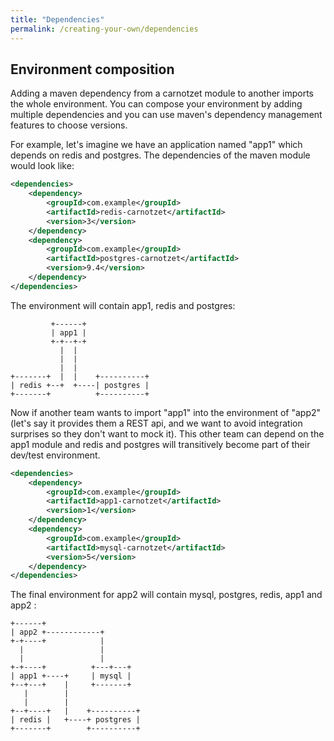 ```yaml
---
title: "Dependencies"
permalink: /creating-your-own/dependencies
---
```


## Environment composition

Adding a maven dependency from a carnotzet module to another imports the whole environment. 
You can compose your environment by adding multiple dependencies and you can use maven's dependency management 
features to choose versions.

For example, let's imagine we have an application named "app1" which depends on redis and postgres. 
The dependencies of the maven module would look like:
```xml
<dependencies>
    <dependency>
        <groupId>com.example</groupId>
        <artifactId>redis-carnotzet</artifactId>
        <version>3</version>
    </dependency>
    <dependency>
        <groupId>com.example</groupId>
        <artifactId>postgres-carnotzet</artifactId>
        <version>9.4</version>
    </dependency>
</dependencies>
```

The environment will contain app1, redis and postgres:

```
         +------+
         | app1 |
         +-+--+-+
           |  |
           |  |
           |  |
+-------+  |  |    +----------+
| redis +--+  +----| postgres |
+-------+          +----------+
```

Now if another team wants to import "app1" into the environment of "app2" (let's say it provides them a REST api, and we want 
to avoid integration surprises so they don't want to mock it). This other team can depend on the app1 module and redis
 and postgres will transitively become part of their dev/test environment.
 
```xml
<dependencies>
    <dependency>
        <groupId>com.example</groupId>
        <artifactId>app1-carnotzet</artifactId>
        <version>1</version>
    </dependency>
    <dependency>
        <groupId>com.example</groupId>
        <artifactId>mysql-carnotzet</artifactId>
        <version>5</version>
    </dependency>
</dependencies>
```

The final environment for app2 will contain mysql, postgres, redis, app1 and app2 : 

```
+------+
| app2 +------------+
+-+----+            |
  |                 |
  |                 |
+-+----+          +---+---+
| app1 +----+     | mysql |
+--+---+    |     +-------+
   |        |
   |        |
+--+----+   |    +----------+
| redis |   +----+ postgres |
+-------+        +----------+
```